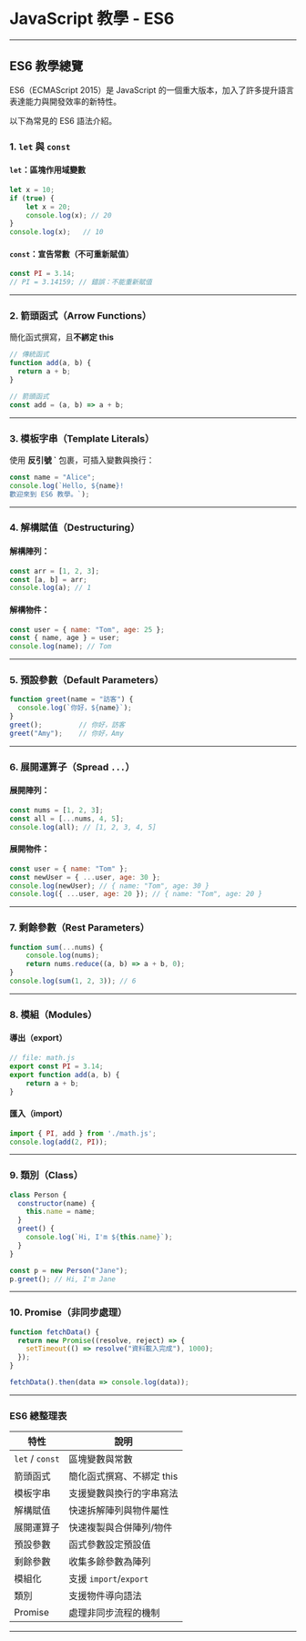 # JavaScript 教學 - ES6


---


## ES6 教學總覽
ES6（ECMAScript 2015）是 JavaScript 的一個重大版本，加入了許多提升語言表達能力與開發效率的新特性。

以下為常見的 ES6 語法介紹。

### 1. `let` 與 `const`

#### `let`：區塊作用域變數

```js
let x = 10;
if (true) {
    let x = 20;
    console.log(x); // 20
}
console.log(x);   // 10
```

#### `const`：宣告常數（不可重新賦值）

```js
const PI = 3.14;
// PI = 3.14159; // 錯誤：不能重新賦值
```

---

### 2. 箭頭函式（Arrow Functions）

簡化函式撰寫，且**不綁定 this**

```js
// 傳統函式
function add(a, b) {
  return a + b;
}

// 箭頭函式
const add = (a, b) => a + b;
```

---

### 3. 模板字串（Template Literals）

使用 **反引號 \`** 包裹，可插入變數與換行：

```js
const name = "Alice";
console.log(`Hello, ${name}!
歡迎來到 ES6 教學。`);
```

---

### 4. 解構賦值（Destructuring）

#### 解構陣列：

```js
const arr = [1, 2, 3];
const [a, b] = arr;
console.log(a); // 1
```

#### 解構物件：

```js
const user = { name: "Tom", age: 25 };
const { name, age } = user;
console.log(name); // Tom
```

---

### 5. 預設參數（Default Parameters）

```js
function greet(name = "訪客") {
  console.log(`你好，${name}`);
}
greet();         // 你好，訪客
greet("Amy");    // 你好，Amy
```

---

### 6. 展開運算子（Spread `...`）

#### 展開陣列：

```js
const nums = [1, 2, 3];
const all = [...nums, 4, 5];
console.log(all); // [1, 2, 3, 4, 5]
```

#### 展開物件：

```js
const user = { name: "Tom" };
const newUser = { ...user, age: 30 };
console.log(newUser); // { name: "Tom", age: 30 }
console.log({ ...user, age: 20 }); // { name: "Tom", age: 20 }
```

---

### 7. 剩餘參數（Rest Parameters）

```js
function sum(...nums) {
    console.log(nums);
    return nums.reduce((a, b) => a + b, 0);
}
console.log(sum(1, 2, 3)); // 6
```

---

### 8. 模組（Modules）

#### 導出（export）

```js
// file: math.js
export const PI = 3.14;
export function add(a, b) {
    return a + b;
}
```

#### 匯入（import）

```js
import { PI, add } from './math.js';
console.log(add(2, PI));
```

---

### 9. 類別（Class）

```js
class Person {
  constructor(name) {
    this.name = name;
  }
  greet() {
    console.log(`Hi, I'm ${this.name}`);
  }
}

const p = new Person("Jane");
p.greet(); // Hi, I'm Jane
```

---

### 10. Promise（非同步處理）

```js
function fetchData() {
  return new Promise((resolve, reject) => {
    setTimeout(() => resolve("資料載入完成"), 1000);
  });
}

fetchData().then(data => console.log(data));
```

---

### ES6 總整理表

| 特性              | 說明                   |
| --------------- | -------------------- |
| `let` / `const` | 區塊變數與常數              |
| 箭頭函式            | 簡化函式撰寫、不綁定 this      |
| 模板字串            | 支援變數與換行的字串寫法         |
| 解構賦值            | 快速拆解陣列與物件屬性          |
| 展開運算子           | 快速複製與合併陣列/物件         |
| 預設參數            | 函式參數設定預設值            |
| 剩餘參數            | 收集多餘參數為陣列            |
| 模組化             | 支援 `import`/`export` |
| 類別              | 支援物件導向語法             |
| Promise         | 處理非同步流程的機制           |

---